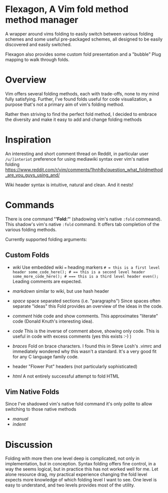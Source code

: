 # Flexagon, A Vim fold method method manager

A wrapper around vims folding to easily switch between various folding schemes 
and some useful pre-packaged schemes, all designed to be easily discovered and 
easily switched.

Flexagon also provides some custom fold presentation and a "bubble" Plug 
mapping to walk through folds.

# Overview

Vim offers several folding methods, each with trade-offs, none to my mind fully 
satisfying. Further, I've found folds useful for code visualization, a purpose 
that's not a primary aim of vim's folding method.

Rather then striving to find the perfect fold method, I decided to embrace the 
diversity and make it easy to add and change folding methods

# Inspiration

An interesting and short comment thread on Reddit, in particular user 
``/u/]interiot`` preference for using mediawiki syntax over vim's native 
folding
https://www.reddit.com/r/vim/comments/1hnh8v/question_what_foldmethod_are_you_guys_using_and/

Wiki header syntax is intuitive, natural and clean. And it nests!

# Commands

There is one command **''Fold:''** (shadowing vim's native ``:fold`` commeand). 
This shadow's vim's native ``:fold`` command.
It offers tab completion of the various folding methods.

Currently supported folding arguments:

   ## Custom Folds
   * *wiki* Use embedded wiki ``=`` heading markers
      ``
         # = this is a first level header
         some_code_here();
         # == this is a second level header
         some_more_code_here();
         # === this is a third level header
         even();
     ``
     Leading comments are expected.
     
   * *markdown* similar to wiki, but use hash header
   * *space* space separated sections (i.e. "paragraphs")
     Since spaces often separate "ideas" this Fold provides an overview of the 
     ideas in the code.
   * *comment* hide code and show comments. This approximates "literate" code 
     (Donald Knuth's interesting idea). 
   * *code* This is the inverse of comment above, showing only code. This is 
     useful in code with excess comments (yes this exists :-) )
   * *braces* Fold on brace characters. I found this in Steve Losh's .vimrc and 
     immediately wondered why this wasn't a standard. It's a very good fit for 
     any C language family code.
   * header "Flower Pot" headers (not particularly sophisticated)
   * *html* A not entirely successful attempt to fold HTML
   ## Vim Native Folds
   Since I've shadowed vim's native fold command it's only polite to allow 
   switching to those native methods
   * *manual*
   * *indent*


# Discussion

Folding with more then one level deep is complicated, not only in 
implementation, but in conception. Syntax folding offers fine control, in a way 
the seems logical, but in practice this has not worked well for me. Let alone 
resource drag, my practical experience changing the fold level expects more 
knowledge of which folding level I want to see. One level is easy to 
understand, and two levels provides most of the utility.

